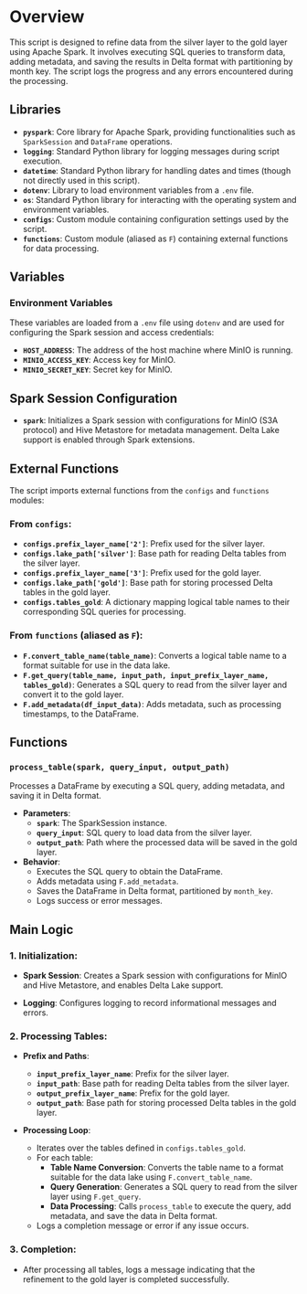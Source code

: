 # Overview
This script is designed to refine data from the silver layer to the gold layer using Apache Spark. It involves executing SQL queries to transform data, adding metadata, and saving the results in Delta format with partitioning by month key. The script logs the progress and any errors encountered during the processing.

## Libraries

- **`pyspark`**: Core library for Apache Spark, providing functionalities such as `SparkSession` and `DataFrame` operations.
- **`logging`**: Standard Python library for logging messages during script execution.
- **`datetime`**: Standard Python library for handling dates and times (though not directly used in this script).
- **`dotenv`**: Library to load environment variables from a `.env` file.
- **`os`**: Standard Python library for interacting with the operating system and environment variables.
- **`configs`**: Custom module containing configuration settings used by the script.
- **`functions`**: Custom module (aliased as `F`) containing external functions for data processing.

## Variables

### Environment Variables
These variables are loaded from a `.env` file using `dotenv` and are used for configuring the Spark session and access credentials:

- **`HOST_ADDRESS`**: The address of the host machine where MinIO is running.
- **`MINIO_ACCESS_KEY`**: Access key for MinIO.
- **`MINIO_SECRET_KEY`**: Secret key for MinIO.

## Spark Session Configuration
- **`spark`**: Initializes a Spark session with configurations for MinIO (S3A protocol) and Hive Metastore for metadata management. Delta Lake support is enabled through Spark extensions.

## External Functions
The script imports external functions from the `configs` and `functions` modules:

### From `configs`:
- **`configs.prefix_layer_name['2']`**: Prefix used for the silver layer.
- **`configs.lake_path['silver']`**: Base path for reading Delta tables from the silver layer.
- **`configs.prefix_layer_name['3']`**: Prefix used for the gold layer.
- **`configs.lake_path['gold']`**: Base path for storing processed Delta tables in the gold layer.
- **`configs.tables_gold`**: A dictionary mapping logical table names to their corresponding SQL queries for processing.

### From `functions` (aliased as `F`):
- **`F.convert_table_name(table_name)`**: Converts a logical table name to a format suitable for use in the data lake.
- **`F.get_query(table_name, input_path, input_prefix_layer_name, tables_gold)`**: Generates a SQL query to read from the silver layer and convert it to the gold layer.
- **`F.add_metadata(df_input_data)`**: Adds metadata, such as processing timestamps, to the DataFrame.

## Functions

### `process_table(spark, query_input, output_path)`
Processes a DataFrame by executing a SQL query, adding metadata, and saving it in Delta format.
- **Parameters**:
  - **`spark`**: The SparkSession instance.
  - **`query_input`**: SQL query to load data from the silver layer.
  - **`output_path`**: Path where the processed data will be saved in the gold layer.
- **Behavior**:
  - Executes the SQL query to obtain the DataFrame.
  - Adds metadata using `F.add_metadata`.
  - Saves the DataFrame in Delta format, partitioned by `month_key`.
  - Logs success or error messages.

## Main Logic

### 1. Initialization:
- **Spark Session**: Creates a Spark session with configurations for MinIO and Hive Metastore, and enables Delta Lake support.

- **Logging**: Configures logging to record informational messages and errors.

### 2. Processing Tables:
- **Prefix and Paths**:
  - **`input_prefix_layer_name`**: Prefix for the silver layer.
  - **`input_path`**: Base path for reading Delta tables from the silver layer.
  - **`output_prefix_layer_name`**: Prefix for the gold layer.
  - **`output_path`**: Base path for storing processed Delta tables in the gold layer.

- **Processing Loop**:
  - Iterates over the tables defined in `configs.tables_gold`.
  - For each table:
    - **Table Name Conversion**: Converts the table name to a format suitable for the data lake using `F.convert_table_name`.
    - **Query Generation**: Generates a SQL query to read from the silver layer using `F.get_query`.
    - **Data Processing**: Calls `process_table` to execute the query, add metadata, and save the data in Delta format.
  - Logs a completion message or error if any issue occurs.

### 3. Completion:
- After processing all tables, logs a message indicating that the refinement to the gold layer is completed successfully.
